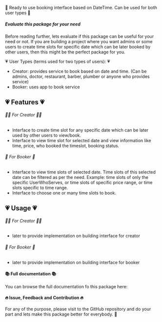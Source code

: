 🚀 Ready to use booking interface based on DateTime. Can be used for both user types 🚀</br>

##### Evaluate this package for your need

Before reading further, lets evaluate if this package can be useful for your need or not. If you are building a project where you want admins or some users to create time slots for specific date which can be later booked by other users, then this might be the perfect package for you.

💗 User Types (terms used for two types of users): 💗

- Creator: provides service to book based on date and time. (Can be admins, doctor, restaurant, barber, plumber or anyone who provides service)
- Booker: uses app to book service

## 💗 Features 💗

###### 🥷🏽 For Creator 🥷🏽

- Interface to create time slot for any specific date which can be later used by other users to view/book.
- Interface to view time slot for selected date and view information like time, price, who booked the timeslot, booking status.

###### 🎉 For Booker 🎉

- Interface to view time slots of selected date. Time slots of this selected date can be filtered as per the need. Example: time slots of only the specific UserWhoServes, or time slots of specific price range, or time slots specific to time range.
- Interface to choose one or many time slots to book.

## 💗 Usage 💗

###### 🥷🏽 For Creator 🥷🏽

- later to provide implementation on building interface for creator

###### 🎉 For Booker 🎉

- later to provide implementation on building interface for booker

#### 📚 Full documentation 📚

You can browse the full documentation fo this package here:

#### 🔥 Issue, Feedback and Contribution 🔥

For any of the purpose, please visit to the GitHub repository and do your part and lets make this package better for everybody. 🙏
